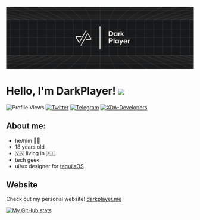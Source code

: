 ![](https://raw.githubusercontent.com/DarkPlayerr/DarkPlayerr/master/images/banner.png)

# Hello, I'm DarkPlayer! <img src="https://user-images.githubusercontent.com/42378118/110234147-e3259600-7f4e-11eb-95be-0c4047144dea.gif" width="30">

![Profile Views](https://komarev.com/ghpvc/?username=DarkPlayerr&style=for-the-badge&color=1DA1F2)
[![Twitter](https://img.shields.io/twitter/follow/dvrkplayer?color=1DA1F2&logo=twitter&style=for-the-badge)](https://twitter.com/intent/follow?screen_name=dvrkplayer)
[![Telegram](https://img.shields.io/static/v1?label=&message=darkplayer&logo=telegram&logoColor=1DA1F2&color=gray&style=for-the-badge)](https://t.me/dvrkplayer)
[![XDA-Developers](https://img.shields.io/badge/XDA--Developers-%23AC6E2F.svg?style=for-the-badge&logo=XDA-Developers&logoColor=orange&color=gray)](https://forum.xda-developers.com/m/dar3kplaygam3s.6728109/)

## About me:
- he/him 🏳️‍🌈
- 18 years old
- 🇻🇳 living in 🇵🇱
- tech geek
- ui/ux designer for [tequilaOS](https://github.com/tequilaOS/)

## Website
Check out my personal website! [darkplayer.me](https://darkplayer.me)


[![My GitHub stats](https://github-readme-stats.vercel.app/api?username=DarkPlayerr&show_icons=true&count_private=true&include_all_commits=true&title_color=FAF9F6&text_color=FAF9F6&icon_color=FAF9F6&bg_color=18191A)](https://github.com/anuraghazra/github-readme-stats)
